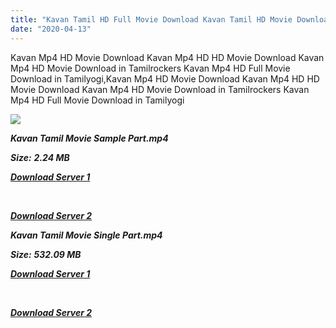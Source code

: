 ```yaml
---
title: "Kavan Tamil HD Full Movie Download Kavan Tamil HD Movie Download"
date: "2020-04-13"
---
```


Kavan Mp4 HD Movie Download Kavan Mp4 HD HD Movie Download Kavan Mp4 HD Movie Download in Tamilrockers Kavan Mp4 HD Full Movie Download in Tamilyogi,Kavan Mp4 HD Movie Download Kavan Mp4 HD HD Movie Download Kavan Mp4 HD Movie Download in Tamilrockers Kavan Mp4 HD Full Movie Download in Tamilyogi

![](https://images.moviebuff.com/67e97281-b503-4474-be8e-f940dd8d0a70?w=1000)

**_Kavan Tamil Movie Sample Part.mp4_**

**_Size:_** **_2.24 MB_**

**_[Download Server 1](http://b1.wetransfer.vip/files/Tamil{2fcca7f3eb37873f37db349ec051a8a2ca8665ef95d92bbb099fe2eda7827782}202017{2fcca7f3eb37873f37db349ec051a8a2ca8665ef95d92bbb099fe2eda7827782}20Movies/Kavan{2fcca7f3eb37873f37db349ec051a8a2ca8665ef95d92bbb099fe2eda7827782}20(2017)/Kavan{2fcca7f3eb37873f37db349ec051a8a2ca8665ef95d92bbb099fe2eda7827782}20Mp4{2fcca7f3eb37873f37db349ec051a8a2ca8665ef95d92bbb099fe2eda7827782}20HD/Kavan{2fcca7f3eb37873f37db349ec051a8a2ca8665ef95d92bbb099fe2eda7827782}20HD{2fcca7f3eb37873f37db349ec051a8a2ca8665ef95d92bbb099fe2eda7827782}20Sample.mp4)_**

**_[  
](http://b1.wetransfer.vip/files/Tamil{2fcca7f3eb37873f37db349ec051a8a2ca8665ef95d92bbb099fe2eda7827782}202017{2fcca7f3eb37873f37db349ec051a8a2ca8665ef95d92bbb099fe2eda7827782}20Movies/Kavan{2fcca7f3eb37873f37db349ec051a8a2ca8665ef95d92bbb099fe2eda7827782}20(2017)/Kavan{2fcca7f3eb37873f37db349ec051a8a2ca8665ef95d92bbb099fe2eda7827782}20Mp4{2fcca7f3eb37873f37db349ec051a8a2ca8665ef95d92bbb099fe2eda7827782}20HD/Kavan{2fcca7f3eb37873f37db349ec051a8a2ca8665ef95d92bbb099fe2eda7827782}20HD{2fcca7f3eb37873f37db349ec051a8a2ca8665ef95d92bbb099fe2eda7827782}20Sample.mp4)_**

**_[Download Server 2](http://b1.wetransfer.vip/files/Tamil{2fcca7f3eb37873f37db349ec051a8a2ca8665ef95d92bbb099fe2eda7827782}202017{2fcca7f3eb37873f37db349ec051a8a2ca8665ef95d92bbb099fe2eda7827782}20Movies/Kavan{2fcca7f3eb37873f37db349ec051a8a2ca8665ef95d92bbb099fe2eda7827782}20(2017)/Kavan{2fcca7f3eb37873f37db349ec051a8a2ca8665ef95d92bbb099fe2eda7827782}20Mp4{2fcca7f3eb37873f37db349ec051a8a2ca8665ef95d92bbb099fe2eda7827782}20HD/Kavan{2fcca7f3eb37873f37db349ec051a8a2ca8665ef95d92bbb099fe2eda7827782}20HD{2fcca7f3eb37873f37db349ec051a8a2ca8665ef95d92bbb099fe2eda7827782}20Sample.mp4)_**

**_Kavan Tamil Movie Single Part.mp4_**

**_Size:_** **_532.09 MB_**

**_[Download Server 1](http://b1.wetransfer.vip/files/Tamil{2fcca7f3eb37873f37db349ec051a8a2ca8665ef95d92bbb099fe2eda7827782}202017{2fcca7f3eb37873f37db349ec051a8a2ca8665ef95d92bbb099fe2eda7827782}20Movies/Kavan{2fcca7f3eb37873f37db349ec051a8a2ca8665ef95d92bbb099fe2eda7827782}20(2017)/Kavan{2fcca7f3eb37873f37db349ec051a8a2ca8665ef95d92bbb099fe2eda7827782}20Mp4{2fcca7f3eb37873f37db349ec051a8a2ca8665ef95d92bbb099fe2eda7827782}20HD/Kavan{2fcca7f3eb37873f37db349ec051a8a2ca8665ef95d92bbb099fe2eda7827782}20HD.mp4)_**

**_[  
](http://b1.wetransfer.vip/files/Tamil{2fcca7f3eb37873f37db349ec051a8a2ca8665ef95d92bbb099fe2eda7827782}202017{2fcca7f3eb37873f37db349ec051a8a2ca8665ef95d92bbb099fe2eda7827782}20Movies/Kavan{2fcca7f3eb37873f37db349ec051a8a2ca8665ef95d92bbb099fe2eda7827782}20(2017)/Kavan{2fcca7f3eb37873f37db349ec051a8a2ca8665ef95d92bbb099fe2eda7827782}20Mp4{2fcca7f3eb37873f37db349ec051a8a2ca8665ef95d92bbb099fe2eda7827782}20HD/Kavan{2fcca7f3eb37873f37db349ec051a8a2ca8665ef95d92bbb099fe2eda7827782}20HD.mp4)_**

**_[Download Server 2](http://b1.wetransfer.vip/files/Tamil{2fcca7f3eb37873f37db349ec051a8a2ca8665ef95d92bbb099fe2eda7827782}202017{2fcca7f3eb37873f37db349ec051a8a2ca8665ef95d92bbb099fe2eda7827782}20Movies/Kavan{2fcca7f3eb37873f37db349ec051a8a2ca8665ef95d92bbb099fe2eda7827782}20(2017)/Kavan{2fcca7f3eb37873f37db349ec051a8a2ca8665ef95d92bbb099fe2eda7827782}20Mp4{2fcca7f3eb37873f37db349ec051a8a2ca8665ef95d92bbb099fe2eda7827782}20HD/Kavan{2fcca7f3eb37873f37db349ec051a8a2ca8665ef95d92bbb099fe2eda7827782}20HD.mp4)_**
